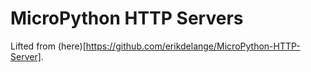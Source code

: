 # MicroPython HTTP Servers
Lifted from (here)[https://github.com/erikdelange/MicroPython-HTTP-Server].